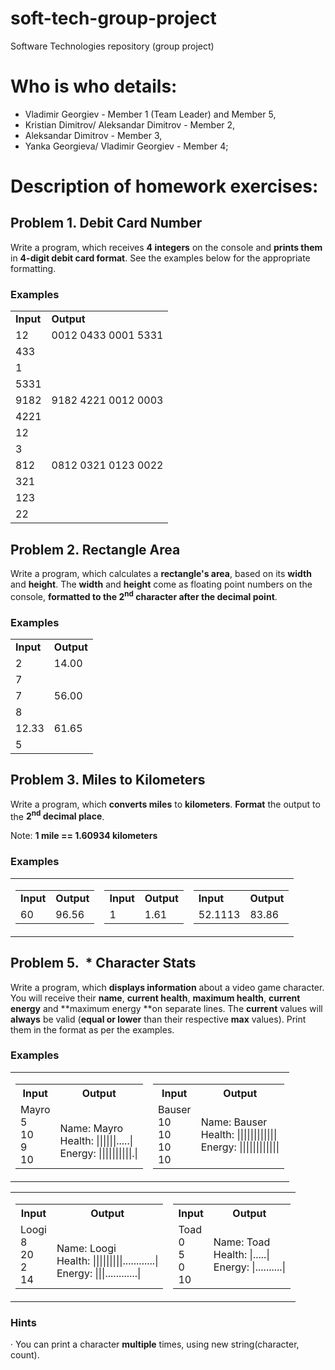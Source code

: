 # soft-tech-group-project
Software Technologies repository (group project)

# Who is who details:

- Vladimir Georgiev - Member 1 (Team Leader) and Member 5,
- Kristian Dimitrov/ Aleksandar Dimitrov - Member 2,
- Aleksandar Dimitrov - Member 3,
- Yanka Georgieva/ Vladimir Georgiev - Member 4;

# Description of homework exercises:

## Problem 1. Debit Card Number

Write a program, which receives **4 integers** on the console and **prints them** in **4-digit debit card format**. See the examples below for the appropriate formatting.

### Examples

<table>
  <tr>
    <td><strong>Input</strong></td>
    <td><strong>Output</strong></td>
  </tr>
  <tr>
    <td>12</td>
	<td rowspan="4" valign="top">0012 0433 0001 5331</td>
  </tr>
  <tr>
    <td>433</td>
  </tr>
  <tr>
    <td>1</td>
  </tr>
  <tr>
    <td>5331</td>
  </tr>  
  <tr>
    <td>9182</td>
	<td rowspan="4" valign="top">9182 4221 0012 0003</td>
  </tr>
  <tr>
    <td>4221</td>
  </tr>
  <tr>
    <td>12</td>
  </tr>
  <tr>
    <td>3</td>
  </tr>
  <tr>
    <td>812</td>
	<td rowspan="4" valign="top">0812 0321 0123 0022</td>
  </tr>
  <tr>
    <td>321</td>
  </tr>
  <tr>
    <td>123</td>
  </tr>
  <tr>
    <td>22</td>
  </tr>
</table>

## Problem 2. Rectangle Area

Write a program, which calculates a **rectangle&#39;s area**, based on its **width** and **height**. The **width** and **height** come as floating point numbers on the console, **formatted to the 2<sup>nd</sup> character after the decimal point**.

### Examples

<table>
  <tr>
    <td><strong>Input</strong></td>
	<td><strong>Output</strong></td>
  </tr>
  <tr>
    <td>2</td>
	<td rowspan="2" valign="top">14.00</td>
  </tr>
  <tr>
    <td>7</td>
  </tr>
  <tr>
    <td>7</td>
	<td rowspan="2" valign="top">56.00</td>
  </tr>
  <tr>
	<td>8</td>
  </tr>
  <tr>
    <td>12.33</td>
	<td rowspan="2" valign="top">61.65</td>
  </tr>
  <tr>
	<td>5</td>
  </tr>
 </table>

## Problem 3. Miles to Kilometers

Write a program, which **converts miles** to **kilometers**. **Format** the output to the **2<sup>nd</sup> decimal place**.

Note: **1 mile == 1.60934 kilometers**

### Examples

<table style="border: 0px solid black; border-color: none; background-color: none;">
  <tr>
    <td>
	  <table style="float: left;">
		<tr>
		  <td><strong>Input</strong></td>
		  <td><strong>Output</strong></td>
		</tr>
		<tr>
		  <td>60</td>
		  <td>96.56</td>
		</tr>
	  </table>
    </td>
	<td>
	  <table style="float: middle;">
		<tr>
		  <td><strong>Input</strong></td>
		  <td><strong>Output</strong></td>
		</tr>
		<tr>
		  <td>1</td>
		  <td>1.61</td>
		</tr>
	  </table>
	</td>
  	<td>
	  <table style="float: right;">
		<tr>
		  <td><strong>Input</strong></td>
		  <td><strong>Output</strong></td>
		</tr>
		<tr>
		  <td>52.1113</td>
		  <td>83.86</td>
		</tr>
	  </table>
	</td>
</table>


## Problem 5.  * Character Stats

Write a program, which **displays information** about a video game character. You will receive
their **name**, **current health**, **maximum
health**, **current energy** and **maximum energy **on separate lines. The **current** values will **always** be valid (**equal or lower** than their respective **max** values). Print them in the format as per the examples.

### Examples

<table style="border: none;">
<tr>
<td>
<table style="float: left;">
<tr>
<th><strong>Input</strong></th>
<th><strong>Output</strong></th>
</tr>
<tr>
<td>
Mayro
<br>5
<br>10
<br>9
<br>10
</td>
<td>
<br>Name: Mayro
<br>Health: ||||||.....|
<br>Energy: ||||||||||.|  	
</td>
</tr>
</table>			
</td>
<td>
<table style="float: right;">
<tr>
<th><strong>Input</strong></th>
<th><strong>Output</strong></th>
</tr>
<tr>
<td>
Bauser
<br>10
<br>10
<br>10
<br>10
</td>
<td>
Name: Bauser
<br>Health: ||||||||||||
<br>Energy: ||||||||||||
</td>
</tr>
</table>
</td>
</tr>
</table>

<table style="border: none;">
<tr>
<td>
<table style="float: left;">
<tr>
<th><strong>Input</strong></th>
<th><strong>Output</strong></th>
</tr>
<tr>
<td>
Loogi
<br>8
<br>20
<br>2
<br>14
</td>
<td>
<br>Name: Loogi
<br>Health: |||||||||............|
<br>Energy: |||............|	
</td>
</tr>
</table>
</td>
<td>
<table style="float: right;">
<tr>
<th><strong>Input</strong></th>
<th><strong>Output</strong></th>
</tr>
<tr>
<td>
Toad
<br>0
<br>5
<br>0
<br>10
</td>
<td>
Name: Toad
<br>Health: |.....|
<br>Energy: |..........|
</td>
</tr>
</table>
</td>
</tr>
</table>


### Hints

· You can print a character **multiple** times, using new string(character, count).

